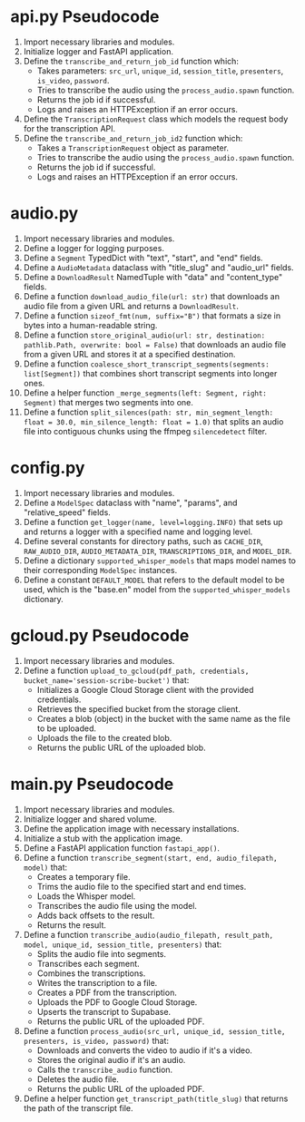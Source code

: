# api.py Pseudocode

1. Import necessary libraries and modules.
2. Initialize logger and FastAPI application.
3. Define the `transcribe_and_return_job_id` function which:
   - Takes parameters: `src_url`, `unique_id`, `session_title`, `presenters`, `is_video`, `password`.
   - Tries to transcribe the audio using the `process_audio.spawn` function.
   - Returns the job id if successful.
   - Logs and raises an HTTPException if an error occurs.
4. Define the `TranscriptionRequest` class which models the request body for the transcription API.
5. Define the `transcribe_and_return_job_id2` function which:
   - Takes a `TranscriptionRequest` object as parameter.
   - Tries to transcribe the audio using the `process_audio.spawn` function.
   - Returns the job id if successful.
   - Logs and raises an HTTPException if an error occurs.

# audio.py

1. Import necessary libraries and modules.
2. Define a logger for logging purposes.
3. Define a `Segment` TypedDict with "text", "start", and "end" fields.
4. Define a `AudioMetadata` dataclass with "title_slug" and "audio_url" fields.
5. Define a `DownloadResult` NamedTuple with "data" and "content_type" fields.
6. Define a function `download_audio_file(url: str)` that downloads an audio file from a given URL and returns a `DownloadResult`.
7. Define a function `sizeof_fmt(num, suffix="B")` that formats a size in bytes into a human-readable string.
8. Define a function `store_original_audio(url: str, destination: pathlib.Path, overwrite: bool = False)` that downloads an audio file from a given URL and stores it at a specified destination.
9. Define a function `coalesce_short_transcript_segments(segments: list[Segment])` that combines short transcript segments into longer ones.
10. Define a helper function `_merge_segments(left: Segment, right: Segment)` that merges two segments into one.
11. Define a function `split_silences(path: str, min_segment_length: float = 30.0, min_silence_length: float = 1.0)` that splits an audio file into contiguous chunks using the ffmpeg `silencedetect` filter.

# config.py

1. Import necessary libraries and modules.
2. Define a `ModelSpec` dataclass with "name", "params", and "relative_speed" fields.        
3. Define a function `get_logger(name, level=logging.INFO)` that sets up and returns a logger with a specified name and logging level.
4. Define several constants for directory paths, such as `CACHE_DIR`, `RAW_AUDIO_DIR`, `AUDIO_METADATA_DIR`, `TRANSCRIPTIONS_DIR`, and `MODEL_DIR`.
5. Define a dictionary `supported_whisper_models` that maps model names to their corresponding `ModelSpec` instances.
6. Define a constant `DEFAULT_MODEL` that refers to the default model to be used, which is the "base.en" model from the `supported_whisper_models` dictionary.

# gcloud.py Pseudocode

1. Import necessary libraries and modules.
2. Define a function `upload_to_gcloud(pdf_path, credentials, bucket_name='session-scribe-bucket')` that:
   - Initializes a Google Cloud Storage client with the provided credentials.
   - Retrieves the specified bucket from the storage client.
   - Creates a blob (object) in the bucket with the same name as the file to be uploaded.    
   - Uploads the file to the created blob.
   - Returns the public URL of the uploaded blob.

# main.py Pseudocode

1. Import necessary libraries and modules.
2. Initialize logger and shared volume.
3. Define the application image with necessary installations.
4. Initialize a stub with the application image.
5. Define a FastAPI application function `fastapi_app()`.
6. Define a function `transcribe_segment(start, end, audio_filepath, model)` that:
   - Creates a temporary file.
   - Trims the audio file to the specified start and end times.
   - Loads the Whisper model.
   - Transcribes the audio file using the model.
   - Adds back offsets to the result.
   - Returns the result.
7. Define a function `transcribe_audio(audio_filepath, result_path, model, unique_id, session_title, presenters)` that:
   - Splits the audio file into segments.
   - Transcribes each segment.
   - Combines the transcriptions.
   - Writes the transcription to a file.
   - Creates a PDF from the transcription.
   - Uploads the PDF to Google Cloud Storage.
   - Upserts the transcript to Supabase.
   - Returns the public URL of the uploaded PDF.
8. Define a function `process_audio(src_url, unique_id, session_title, presenters, is_video, password)` that:
   - Downloads and converts the video to audio if it's a video.
   - Stores the original audio if it's an audio.
   - Calls the `transcribe_audio` function.
   - Deletes the audio file.
   - Returns the public URL of the uploaded PDF.
9. Define a helper function `get_transcript_path(title_slug)` that returns the path of the transcript file.